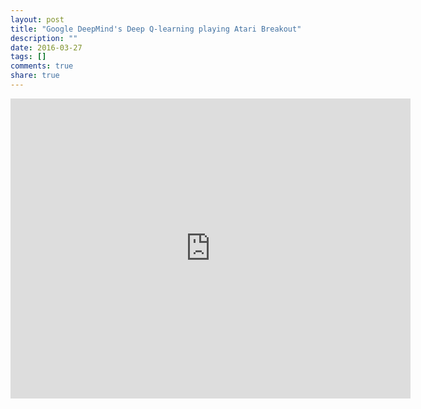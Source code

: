 ```yaml
---
layout: post
title: "Google DeepMind's Deep Q-learning playing Atari Breakout"
description: ""
date: 2016-03-27
tags: []
comments: true
share: true
---
```



<iframe width="640" height="480" src="https://www.youtube.com/embed/V1eYniJ0Rnk" frameborder="0" allowfullscreen=""></iframe>